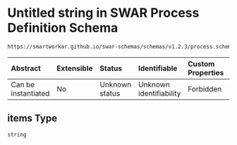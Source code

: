 # Untitled string in SWAR Process Definition Schema

```txt
https://smartworkar.github.io/swar-schemas/schemas/v1.2.3/process.schema.json#/properties/primaryKey/items
```



| Abstract            | Extensible | Status         | Identifiable            | Custom Properties | Additional Properties | Access Restrictions | Defined In                                                                 |
| :------------------ | :--------- | :------------- | :---------------------- | :---------------- | :-------------------- | :------------------ | :------------------------------------------------------------------------- |
| Can be instantiated | No         | Unknown status | Unknown identifiability | Forbidden         | Allowed               | none                | [process.schema.json\*](../out/process.schema.json "open original schema") |

## items Type

`string`
